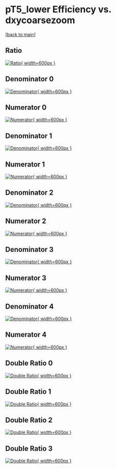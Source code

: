 # pT5_lower Efficiency vs. dxycoarsezoom

[[back to main](./)]



## Ratio

[![Ratio](../mtv/var/pT5_lower_xtr_321_-1_eff_dxycoarsezoom.png){ width=600px }](../mtv/var/pT5_lower_xtr_321_-1_eff_dxycoarsezoom.pdf)

## Denominator 0

[![Denominator](../mtv/den/pT5_lower_xtr_321_-1_eff_dxycoarsezoom_den0.png){ width=600px }](../mtv/den/pT5_lower_xtr_321_-1_eff_dxycoarsezoom_den0.pdf)

## Numerator 0

[![Numerator](../mtv/num/pT5_lower_xtr_321_-1_eff_dxycoarsezoom_num0.png){ width=600px }](../mtv/num/pT5_lower_xtr_321_-1_eff_dxycoarsezoom_num0.pdf)

## Denominator 1

[![Denominator](../mtv/den/pT5_lower_xtr_321_-1_eff_dxycoarsezoom_den1.png){ width=600px }](../mtv/den/pT5_lower_xtr_321_-1_eff_dxycoarsezoom_den1.pdf)

## Numerator 1

[![Numerator](../mtv/num/pT5_lower_xtr_321_-1_eff_dxycoarsezoom_num1.png){ width=600px }](../mtv/num/pT5_lower_xtr_321_-1_eff_dxycoarsezoom_num1.pdf)

## Denominator 2

[![Denominator](../mtv/den/pT5_lower_xtr_321_-1_eff_dxycoarsezoom_den2.png){ width=600px }](../mtv/den/pT5_lower_xtr_321_-1_eff_dxycoarsezoom_den2.pdf)

## Numerator 2

[![Numerator](../mtv/num/pT5_lower_xtr_321_-1_eff_dxycoarsezoom_num2.png){ width=600px }](../mtv/num/pT5_lower_xtr_321_-1_eff_dxycoarsezoom_num2.pdf)

## Denominator 3

[![Denominator](../mtv/den/pT5_lower_xtr_321_-1_eff_dxycoarsezoom_den3.png){ width=600px }](../mtv/den/pT5_lower_xtr_321_-1_eff_dxycoarsezoom_den3.pdf)

## Numerator 3

[![Numerator](../mtv/num/pT5_lower_xtr_321_-1_eff_dxycoarsezoom_num3.png){ width=600px }](../mtv/num/pT5_lower_xtr_321_-1_eff_dxycoarsezoom_num3.pdf)

## Denominator 4

[![Denominator](../mtv/den/pT5_lower_xtr_321_-1_eff_dxycoarsezoom_den4.png){ width=600px }](../mtv/den/pT5_lower_xtr_321_-1_eff_dxycoarsezoom_den4.pdf)

## Numerator 4

[![Numerator](../mtv/num/pT5_lower_xtr_321_-1_eff_dxycoarsezoom_num4.png){ width=600px }](../mtv/num/pT5_lower_xtr_321_-1_eff_dxycoarsezoom_num4.pdf)

## Double Ratio 0

[![Double Ratio](../mtv/ratio/pT5_lower_xtr_321_-1_eff_dxycoarsezoom_ratio0.png){ width=600px }](../mtv/ratio/pT5_lower_xtr_321_-1_eff_dxycoarsezoom_ratio0.pdf)

## Double Ratio 1

[![Double Ratio](../mtv/ratio/pT5_lower_xtr_321_-1_eff_dxycoarsezoom_ratio1.png){ width=600px }](../mtv/ratio/pT5_lower_xtr_321_-1_eff_dxycoarsezoom_ratio1.pdf)

## Double Ratio 2

[![Double Ratio](../mtv/ratio/pT5_lower_xtr_321_-1_eff_dxycoarsezoom_ratio2.png){ width=600px }](../mtv/ratio/pT5_lower_xtr_321_-1_eff_dxycoarsezoom_ratio2.pdf)

## Double Ratio 3

[![Double Ratio](../mtv/ratio/pT5_lower_xtr_321_-1_eff_dxycoarsezoom_ratio3.png){ width=600px }](../mtv/ratio/pT5_lower_xtr_321_-1_eff_dxycoarsezoom_ratio3.pdf)

